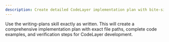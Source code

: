 ```yaml
---
description: Create detailed CodeLayer implementation plan with bite-sized tasks using Bun, React, and Zustand patterns
---
```


Use the writing-plans skill exactly as written. This will create a comprehensive implementation plan with exact file paths, complete code examples, and verification steps for CodeLayer development.
